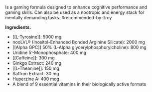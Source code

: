 Is a gaming formula designed to enhance cognitive performance and gaming skills. Can also be used as a nootropic and energy stack for mentally demanding tasks. 
#recommended-by-Troy

**Ingredients:**
- [[L-Tyrosine]]: 5000 mg
- nooLVL® (Inositol-Enhanced Bonded Arginine Silicate): 2000 mg
- [[Alpha GPC]] 50% (L-Alpha glycerylphosphorylcholine): 800 mg
- Uridine 5’-Monophosphate: 400 mg
- [[Caffeine]]: 300 mg
- Ginkgo Extract: 240 mg
- [[L-Theanine]]: 150 mg
- Saffron Extract: 30 mg
- Huperzine A: 400 mcg
- A blend of 9 essential vitamins in their biologically active formats